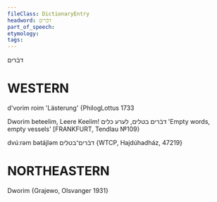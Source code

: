 ```yaml
---
fileClass: DictionaryEntry
headword: דבֿרים
part_of_speech: 
etymology: 
tags: 
---
```

דבֿרים

WESTERN
========

d'vorim roim 'Lästerung' {PhilogLottus 1733

Dworim beteelim, Leere Keelim!  דבֿרים בטלים, לערע כּלים 'Empty words, empty vessels'
[FRANKFURT, Tendlau №109}

dvúːrəm bətájləm דבֿרים־בטלים {WTCP, Hajdúhadház, 47219}

NORTHEASTERN
==============

Dworim {Grajewo, Olsvanger 1931}